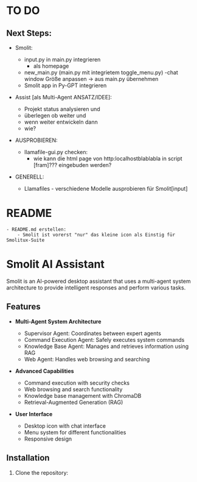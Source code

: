 # ################################################################################

# TO DO
## Next Steps:
- Smolit:
    - input.py in main.py integrieren
        - als homepage
    - new_main.py (main.py mit integrietem toggle_menu.py) 
        -chat window Größe anpassen -> aus main.py übernehmen
    - Smolit app in Py-GPT integrieren
 
- Assist [als Multi-Agent ANSATZ/IDEE]:
    - Projekt status analysieren und 
    - überlegen ob weiter und
    - wenn weiter entwickeln dann
    - wie?

- AUSPROBIEREN:
    - llamafile-gui.py checken:
        - wie kann die html page von http:localhostblablabla in script [fram]??? eingebuden werden?

- GENERELL:
    - Llamafiles - verschiedene Modelle ausprobieren für Smolit[input] 

# ################################################################################

# README

    - README.md erstellen:
        - Smolit ist vorerst "nur" das kleine icon als Einstig für Smolitux-Suite

# Smolit AI Assistant

Smolit is an AI-powered desktop assistant that uses a multi-agent system architecture to provide intelligent responses and perform various tasks.

## Features

- **Multi-Agent System Architecture**
  - Supervisor Agent: Coordinates between expert agents
  - Command Execution Agent: Safely executes system commands
  - Knowledge Base Agent: Manages and retrieves information using RAG
  - Web Agent: Handles web browsing and searching

- **Advanced Capabilities**
  - Command execution with security checks
  - Web browsing and search functionality
  - Knowledge base management with ChromaDB
  - Retrieval-Augmented Generation (RAG)

- **User Interface**
  - Desktop icon with chat interface
  - Menu system for different functionalities
  - Responsive design

## Installation

1. Clone the repository:

